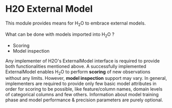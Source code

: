 # H2O External Model

This module provides means for H<sub>2</sub>O to embrace external models.

What can be done with models imported into H<sub>2</sub>O ?
- Scoring
- Model inspection

Any implementer of H2O's ExternalModel interface is required to provide both functionalities mentioned above.
A successfully implemented ExternalModel enables H<sub>2</sub>O to perform **scoring** of new observations without
any limits. However, **model inspection** support may vary. In general, implementers are required to provide only
few basic model attributes in order for scoring to be possible, like feature/column names, domain levels of categorical
columns and few others. Information about model training phase and model performance & precision parameters
are purely optional.


